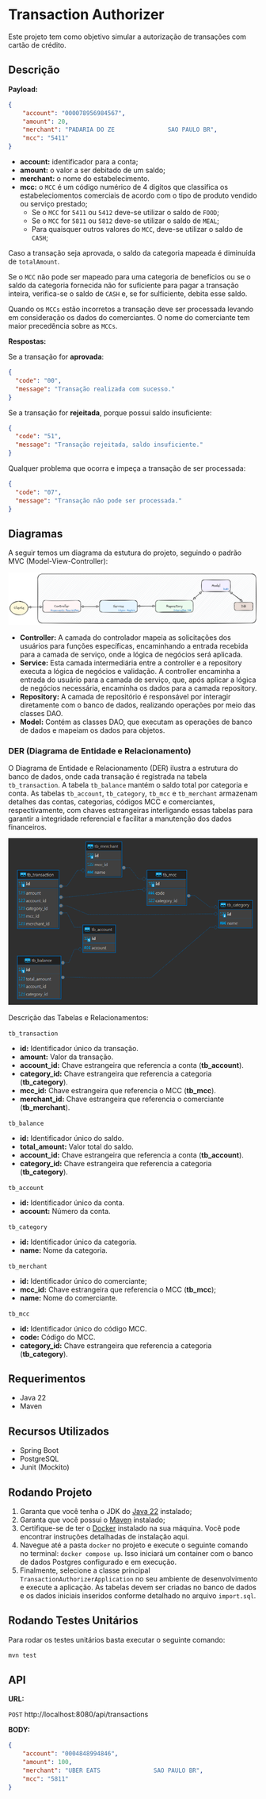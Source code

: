 # Transaction Authorizer

Este projeto tem como objetivo simular a autorização de transações com cartão de crédito.

## Descrição

**Payload:**
```json
{
    "account": "000078956984567",
    "amount": 20,
    "merchant": "PADARIA DO ZE               SAO PAULO BR",
    "mcc": "5411"    
}
```
- **account:** identificador para a conta;
- **amount:** o valor a ser debitado de um saldo;
- **merchant:** o nome do estabelecimento.
- **mcc:** o `MCC` é um código numérico de 4 digitos que classifica os estabeleciomentos comerciais de acordo com o tipo de produto vendido ou serviço prestado;
  - Se o `MCC` for `5411` ou `5412` deve-se utilizar o saldo de `FOOD`;
  - Se o `MCC` for `5811` ou `5812` deve-se utilizar o saldo de `MEAL`;
  - Para quaisquer outros valores do `MCC`, deve-se utilizar o saldo de `CASH`;

Caso a transação seja aprovada, o saldo da categoria mapeada é diminuída de `totalAmount`.

Se o `MCC` não pode ser mapeado para uma categoria de benefícios ou se o saldo da categoria fornecida não for suficiente para pagar a transação inteira, verifica-se o saldo de `CASH` e, se for sulficiente, debita esse saldo.

Quando os `MCCs` estão incorretos a transação deve ser processada levando em consideração os dados do comerciantes. O nome do comerciante tem maior precedência sobre as `MCCs`.

**Respostas:**

Se a transação for **aprovada**:
```json
{
  "code": "00",
  "message": "Transação realizada com sucesso."
}
```
Se a transação for **rejeitada**, porque possui saldo insuficiente:
```json
{
  "code": "51",
  "message": "Transação rejeitada, saldo insuficiente."
}
```
Qualquer problema que ocorra e impeça a transação de ser processada:
```json
{
  "code": "07",
  "message": "Transação não pode ser processada."
}
```

## Diagramas
A seguir temos um diagrama da estutura do projeto, seguindo o padrão MVC (Model-View-Controller):

![MVC](docs/images/mvc.png)

- **Controller:** A camada do controlador mapeia as solicitações dos usuários para funções específicas, encaminhando a entrada recebida para a camada de serviço, onde a lógica de negócios será aplicada.
- **Service:** Esta camada intermediária entre a controller e a repository executa a lógica de negócios e validação. A controller encaminha a entrada do usuário para a camada de serviço, que, após aplicar a lógica de negócios necessária, encaminha os dados para a camada repository.
- **Repository:** A camada de repositório é responsável por interagir diretamente com o banco de dados, realizando operações por meio das classes DAO.
- **Model:** Contém as classes DAO, que executam as operações de banco de dados e mapeiam os dados para objetos.

### DER (Diagrama de Entidade e Relacionamento)

O Diagrama de Entidade e Relacionamento (DER) ilustra a estrutura do banco de dados, onde cada transação é registrada na tabela `tb_transaction`. A tabela `tb_balance` mantém o saldo total por categoria e conta. As tabelas `tb_account`, `tb_category`, `tb_mcc` e `tb_merchant` armazenam detalhes das contas, categorias, códigos MCC e comerciantes, respectivamente, com chaves estrangeiras interligando essas tabelas para garantir a integridade referencial e facilitar a manutenção dos dados financeiros.

![ER Diagrama](docs/images/er-diagram.png)

Descrição das Tabelas e Relacionamentos:

`tb_transaction`
  - **id:** Identificador único da transação.
  - **amount:** Valor da transação.
  - **account_id:** Chave estrangeira que referencia a conta (**tb_account**).
  - **category_id:** Chave estrangeira que referencia a categoria (**tb_category**).
  - **mcc_id:** Chave estrangeira que referencia o MCC (**tb_mcc**).
  - **merchant_id:** Chave estrangeira que referencia o comerciante (**tb_merchant**).


`tb_balance`
  - **id:** Identificador único do saldo.
  - **total_amount:** Valor total do saldo.
  - **account_id:** Chave estrangeira que referencia a conta (**tb_account**).
  - **category_id:** Chave estrangeira que referencia a categoria (**tb_category**).


`tb_account`
  - **id:** Identificador único da conta.
  - **account:** Número da conta.


`tb_category`
  - **id:** Identificador único da categoria. 
  - **name:** Nome da categoria.


`tb_merchant`
  - **id:** Identificador único do comerciante;
  - **mcc_id:** Chave estrangeira que referencia o MCC (**tb_mcc**);
  - **name:** Nome do comerciante.


`tb_mcc`
  - **id:** Identificador único do código MCC.
  - **code:** Código do MCC.
  - **category_id:** Chave estrangeira que referencia a categoria (**tb_category**).

## Requerimentos
- Java 22
- Maven

## Recursos Utilizados
- Spring Boot
- PostgreSQL
- Junit (Mockito)

## Rodando Projeto

1. Garanta que você tenha o JDK do [Java 22](https://jdk.java.net/22/) instalado;
2. Garanta que você possui o [Maven](https://maven.apache.org/download.cgi) instalado;
3. Certifique-se de ter o [Docker](https://docs.docker.com/desktop/) instalado na sua máquina. Você pode encontrar instruções detalhadas de instalação aqui.
4. Navegue até a pasta `docker` no projeto e execute o seguinte comando no terminal: `docker compose up`. Isso iniciará um container com o banco de dados Postgres configurado e em execução.
5. Finalmente, selecione a classe principal `TransactionAuthorizerApplication` no seu ambiente de desenvolvimento e execute a aplicação. As tabelas devem ser criadas no banco de dados e os dados iniciais inseridos conforme detalhado no arquivo `import.sql`.

## Rodando Testes Unitários
Para rodar os testes unitários basta executar o seguinte comando:
```bash
mvn test
```

## API

**URL:**

`POST` http://localhost:8080/api/transactions

**BODY:**
```json
{
    "account": "0004848994846",
    "amount": 100,
    "merchant": "UBER EATS               SAO PAULO BR",
    "mcc": "5811"    
}
```
